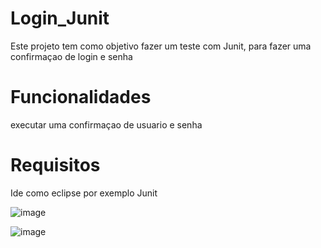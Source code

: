 # Login_Junit

Este projeto tem como objetivo fazer um teste com Junit, para fazer uma confirmaçao de login e senha

# Funcionalidades 

executar uma confirmaçao de usuario e senha

# Requisitos

Ide como eclipse por exemplo
Junit

![image](https://github.com/Marcus310/Login_Junnit/assets/80717972/d45f38f6-003e-42cc-b8c4-7e5f4840d067)

![image](https://github.com/Marcus310/Login_Junnit/assets/80717972/6550abf0-1767-44ba-b1bd-383f5bd5611c)

